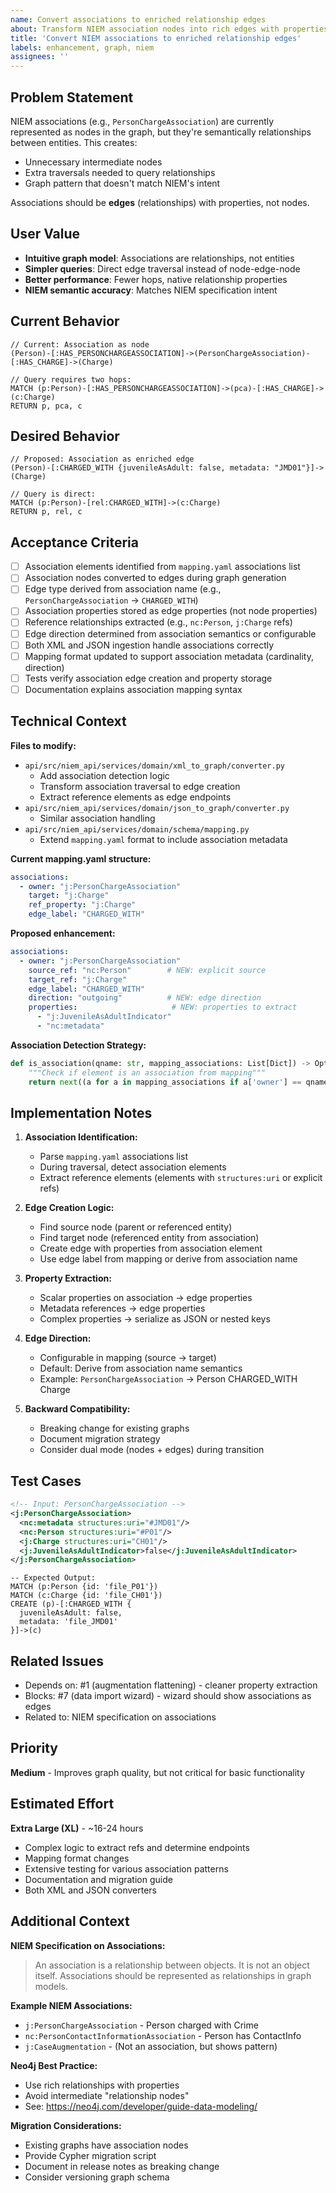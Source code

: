 ```yaml
---
name: Convert associations to enriched relationship edges
about: Transform NIEM association nodes into rich edges with properties
title: 'Convert NIEM associations to enriched relationship edges'
labels: enhancement, graph, niem
assignees: ''
---
```


## Problem Statement

NIEM associations (e.g., `PersonChargeAssociation`) are currently represented as nodes in the graph, but they're semantically relationships between entities. This creates:
- Unnecessary intermediate nodes
- Extra traversals needed to query relationships
- Graph pattern that doesn't match NIEM's intent

Associations should be **edges** (relationships) with properties, not nodes.

## User Value

- **Intuitive graph model**: Associations are relationships, not entities
- **Simpler queries**: Direct edge traversal instead of node-edge-node
- **Better performance**: Fewer hops, native relationship properties
- **NIEM semantic accuracy**: Matches NIEM specification intent

## Current Behavior

```cypher
// Current: Association as node
(Person)-[:HAS_PERSONCHARGEASSOCIATION]->(PersonChargeAssociation)-[:HAS_CHARGE]->(Charge)

// Query requires two hops:
MATCH (p:Person)-[:HAS_PERSONCHARGEASSOCIATION]->(pca)-[:HAS_CHARGE]->(c:Charge)
RETURN p, pca, c
```

## Desired Behavior

```cypher
// Proposed: Association as enriched edge
(Person)-[:CHARGED_WITH {juvenileAsAdult: false, metadata: "JMD01"}]->(Charge)

// Query is direct:
MATCH (p:Person)-[rel:CHARGED_WITH]->(c:Charge)
RETURN p, rel, c
```

## Acceptance Criteria

- [ ] Association elements identified from `mapping.yaml` associations list
- [ ] Association nodes converted to edges during graph generation
- [ ] Edge type derived from association name (e.g., `PersonChargeAssociation` → `CHARGED_WITH`)
- [ ] Association properties stored as edge properties (not node properties)
- [ ] Reference relationships extracted (e.g., `nc:Person`, `j:Charge` refs)
- [ ] Edge direction determined from association semantics or configurable
- [ ] Both XML and JSON ingestion handle associations correctly
- [ ] Mapping format updated to support association metadata (cardinality, direction)
- [ ] Tests verify association edge creation and property storage
- [ ] Documentation explains association mapping syntax

## Technical Context

**Files to modify:**
- `api/src/niem_api/services/domain/xml_to_graph/converter.py`
  - Add association detection logic
  - Transform association traversal to edge creation
  - Extract reference elements as edge endpoints
- `api/src/niem_api/services/domain/json_to_graph/converter.py`
  - Similar association handling
- `api/src/niem_api/services/domain/schema/mapping.py`
  - Extend `mapping.yaml` format to include association metadata

**Current mapping.yaml structure:**
```yaml
associations:
  - owner: "j:PersonChargeAssociation"
    target: "j:Charge"
    ref_property: "j:Charge"
    edge_label: "CHARGED_WITH"
```

**Proposed enhancement:**
```yaml
associations:
  - owner: "j:PersonChargeAssociation"
    source_ref: "nc:Person"        # NEW: explicit source
    target_ref: "j:Charge"
    edge_label: "CHARGED_WITH"
    direction: "outgoing"          # NEW: edge direction
    properties:                     # NEW: properties to extract
      - "j:JuvenileAsAdultIndicator"
      - "nc:metadata"
```

**Association Detection Strategy:**
```python
def is_association(qname: str, mapping_associations: List[Dict]) -> Optional[Dict]:
    """Check if element is an association from mapping"""
    return next((a for a in mapping_associations if a['owner'] == qname), None)
```

## Implementation Notes

1. **Association Identification:**
   - Parse `mapping.yaml` associations list
   - During traversal, detect association elements
   - Extract reference elements (elements with `structures:uri` or explicit refs)

2. **Edge Creation Logic:**
   - Find source node (parent or referenced entity)
   - Find target node (referenced entity from association)
   - Create edge with properties from association element
   - Use edge label from mapping or derive from association name

3. **Property Extraction:**
   - Scalar properties on association → edge properties
   - Metadata references → edge properties
   - Complex properties → serialize as JSON or nested keys

4. **Edge Direction:**
   - Configurable in mapping (source → target)
   - Default: Derive from association name semantics
   - Example: `PersonChargeAssociation` → Person CHARGED_WITH Charge

5. **Backward Compatibility:**
   - Breaking change for existing graphs
   - Document migration strategy
   - Consider dual mode (nodes + edges) during transition

## Test Cases

```xml
<!-- Input: PersonChargeAssociation -->
<j:PersonChargeAssociation>
  <nc:metadata structures:uri="#JMD01"/>
  <nc:Person structures:uri="#P01"/>
  <j:Charge structures:uri="CH01"/>
  <j:JuvenileAsAdultIndicator>false</j:JuvenileAsAdultIndicator>
</j:PersonChargeAssociation>
```

```cypher
-- Expected Output:
MATCH (p:Person {id: 'file_P01'})
MATCH (c:Charge {id: 'file_CH01'})
CREATE (p)-[:CHARGED_WITH {
  juvenileAsAdult: false,
  metadata: 'file_JMD01'
}]->(c)
```

## Related Issues

- Depends on: #1 (augmentation flattening) - cleaner property extraction
- Blocks: #7 (data import wizard) - wizard should show associations as edges
- Related to: NIEM specification on associations

## Priority

**Medium** - Improves graph quality, but not critical for basic functionality

## Estimated Effort

**Extra Large (XL)** - ~16-24 hours
- Complex logic to extract refs and determine endpoints
- Mapping format changes
- Extensive testing for various association patterns
- Documentation and migration guide
- Both XML and JSON converters

## Additional Context

**NIEM Specification on Associations:**
> An association is a relationship between objects. It is not an object itself. Associations should be represented as relationships in graph models.

**Example NIEM Associations:**
- `j:PersonChargeAssociation` - Person charged with Crime
- `nc:PersonContactInformationAssociation` - Person has ContactInfo
- `j:CaseAugmentation` - (Not an association, but shows pattern)

**Neo4j Best Practice:**
- Use rich relationships with properties
- Avoid intermediate "relationship nodes"
- See: https://neo4j.com/developer/guide-data-modeling/

**Migration Considerations:**
- Existing graphs have association nodes
- Provide Cypher migration script
- Document in release notes as breaking change
- Consider versioning graph schema
